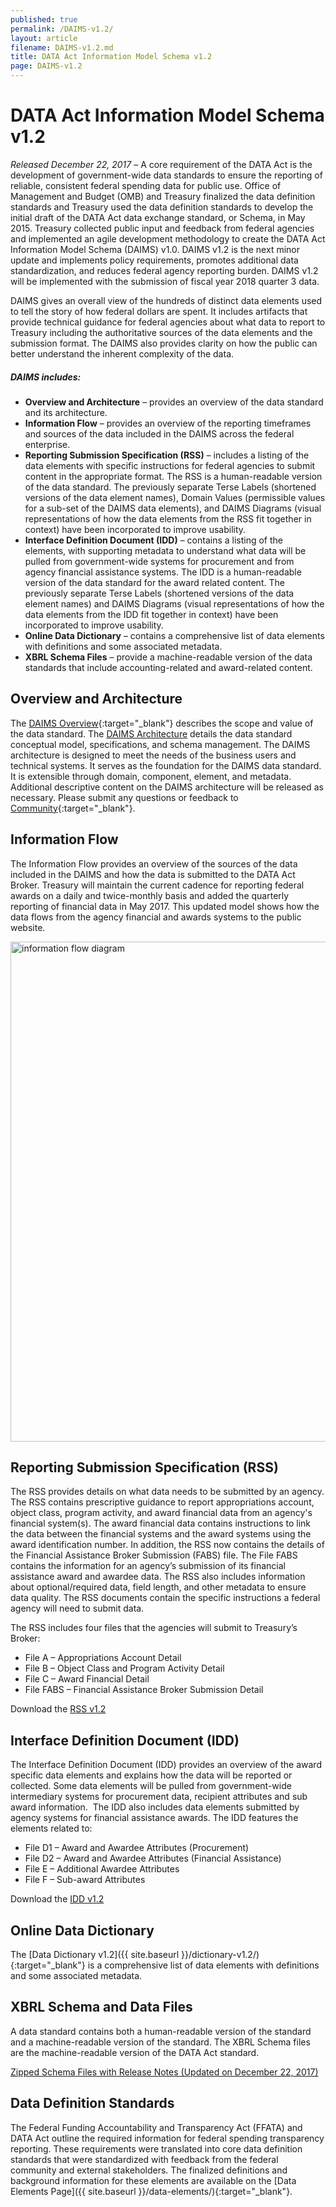 ```yaml
---
published: true
permalink: /DAIMS-v1.2/
layout: article
filename: DAIMS-v1.2.md
title: DATA Act Information Model Schema v1.2
page: DAIMS-v1.2
---
```

# DATA Act Information Model Schema v1.2

_Released December 22, 2017_ – A core requirement of the DATA Act is the development of government-wide data standards to ensure the reporting of reliable, consistent federal spending data for public use. Office of Management and Budget (OMB) and Treasury finalized the data definition standards and Treasury used the data definition standards to develop the initial draft of the DATA Act data exchange standard, or Schema, in May 2015. Treasury collected public input and feedback from federal agencies and implemented an agile development methodology to create the DATA Act Information Model Schema (DAIMS) v1.0. DAIMS v1.2 is the next minor update and implements policy requirements, promotes additional data standardization, and reduces federal agency reporting burden. DAIMS v1.2 will be implemented with the submission of fiscal year 2018 quarter 3 data.

DAIMS gives an overall view of the hundreds of distinct data elements used to tell the story of how federal dollars are spent. It includes artifacts that provide technical guidance for federal agencies about what data to report to Treasury including the authoritative sources of the data elements and the submission format. The DAIMS also provides clarity on how the public can better understand the inherent complexity of the data.

##### DAIMS includes:
- **Overview and Architecture** – provides an overview of the data standard and its architecture.
- **Information Flow** – provides an overview of the reporting timeframes and sources of the data included in the DAIMS across the federal enterprise. 
- **Reporting Submission Specification (RSS)** – includes a listing of the data elements with specific instructions for federal agencies to submit content in the appropriate format. The RSS is a human-readable version of the data standard. The previously separate Terse Labels (shortened versions of the data element names), Domain Values (permissible values for a sub-set of the DAIMS data elements), and DAIMS Diagrams (visual representations of how the data elements from the RSS fit together in context) have been incorporated to improve usability. 
- **Interface Definition Document (IDD)** – contains a listing of the elements, with supporting metadata to understand what data will be pulled from government-wide systems for procurement and from agency financial assistance systems. The IDD is a human-readable version of the data standard for the award related content. The previously separate Terse Labels (shortened versions of the data element names) and DAIMS Diagrams (visual representations of how the data elements from the IDD fit together in context) have been incorporated to improve usability. 
- **Online Data Dictionary** – contains a comprehensive list of data elements with definitions and some associated metadata. 
- **XBRL Schema Files** – provide a machine-readable version of the data standards that include accounting-related and award-related content.

## Overview and Architecture

The [DAIMS Overview]({{site.baseurl}}/assets/docs/DAIMS_Overview.pdf){:target="_blank"} describes the scope and value of the data standard. The [DAIMS Architecture]({{site.baseurl}}/assets/docs/DAIMS_Architecture.pdf) details the data standard conceptual model, specifications, and schema management. The DAIMS architecture is designed to meet the needs of the business users and technical systems. It serves as the foundation for the DAIMS data standard. It is extensible through domain, component, element, and metadata. Additional descriptive content on the DAIMS architecture will be released as necessary. Please submit any questions or feedback to [Community](https://usaspending-help.zendesk.com/hc/en-us/community/topics){:target="_blank"}.

## Information Flow

The Information Flow provides an overview of the sources of the data included in the DAIMS and how the data is submitted to the DATA Act Broker. Treasury will maintain the current cadence for reporting federal awards on a daily and twice-monthly basis and added the quarterly reporting of financial data in May 2017. This updated model shows how the data flows from the agency financial and awards systems to the public website.

<img width="800" src="{{ site.baseurl }}/assets/docs/DAIMS_Information_Flow_Diagram_v1.1.png" title="information flow diagram" />

## Reporting Submission Specification (RSS)

The RSS provides details on what data needs to be submitted by an agency. The RSS contains prescriptive guidance to report appropriations account, object class, program activity, and award financial data from an agency's financial system(s). The award financial data contains instructions to link the data between the financial systems and the award systems using the award identification number. In addition, the RSS now contains the details of the Financial Assistance Broker Submission (FABS) file. The File FABS contains the information for an agency’s submission of its financial assistance award and awardee data. The RSS also includes information about optional/required data, field length, and other metadata to ensure data quality. The RSS documents contain the specific instructions a federal agency will need to submit data.

The RSS includes four files that the agencies will submit to Treasury’s Broker:
- File A – Appropriations Account Detail
- File B – Object Class and Program Activity Detail
- File C – Award Financial Detail
- File FABS – Financial Assistance Broker Submission Detail

Download the [RSS v1.2]({{site.baseurl}}/assets/docs/DAIMS_RSS_v1.2.xlsx)

## Interface Definition Document (IDD)

The Interface Definition Document (IDD) provides an overview of the award specific data elements and explains how the data will be reported or collected. Some data elements will be pulled from government-wide intermediary systems for procurement data, recipient attributes and sub award information.  The IDD also includes data elements submitted by agency systems for financial assistance awards.
The IDD features the elements related to:

- File D1 – Award and Awardee Attributes (Procurement)
- File D2 – Award and Awardee Attributes (Financial Assistance)
- File E – Additional Awardee Attributes
- File F – Sub-award Attributes

Download the [IDD v1.2]({{site.baseurl}}/assets/docs/DAIMS_IDD_v1.2.xlsx)

## Online Data Dictionary

The [Data Dictionary v1.2]({{ site.baseurl }}/dictionary-v1.2/){:target="_blank"} is a comprehensive list of data elements with definitions and some associated metadata.

## XBRL Schema and Data Files

A data standard contains both a human-readable version of the standard and a machine-readable version of the standard. The XBRL Schema files are the machine-readable version of the DATA Act standard.

[Zipped Schema Files with Release Notes (Updated on December 22, 2017)]({{site.baseurl}}/assets/docs/daims_v1.2_2017-12-22.zip)

## Data Definition Standards

The Federal Funding Accountability and Transparency Act (FFATA) and DATA Act outline the required information for federal spending transparency reporting. These requirements were translated into core data definition standards that were standardized with feedback from the federal community and external stakeholders. The finalized definitions and background information for these elements are available on the [Data Elements Page]({{ site.baseurl }}/data-elements/){:target="_blank"}.
